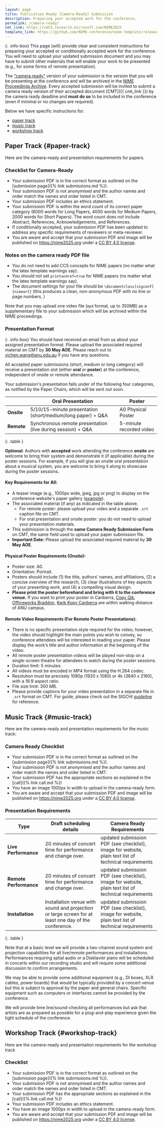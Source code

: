 ```yaml
---
layout: page  
title: Publication Ready (Camera-Ready) Submission
description: Preparing your accepted work for the conference.
permalink: /camera-ready/
cmt_link: https://cmt3.research.microsoft.com/NIME2025
template_link: https://github.com/NIME-conference/nime-template/releases/tag/v2024.12.02
---
```

{: .info-box}
This page (will) provide clear and consistent instructions for preparing your accepted or conditionally accepted work for the conference. You will need to upload your updated submission document and you may have to submit other materials that will enable your work to be presented (e.g., for some forms of remote presentation).

The ["camera ready"](https://en.wikipedia.org/wiki/Camera-ready) version of your submission is the version that you will be presenting at the conference and will be archived in the [NIME Proceedings Archive](https://nime.org). Every accepted submission will be invited to submit a camera ready version of their accepted document [CMT]({{ cmt_link }}) by the camera ready deadline and **must do so** to be included in the conference (even if minimal or no changes are required).

Below we have specific instructions for:

- [paper track](#paper-track)
- [music track](#music-track)
- [workshop track](#workshop-track)

## Paper Track {#paper-track}

Here are the camera-ready and presentation requirements for papers.

### Checklist for Camera-Ready

- Your submission PDF is in the correct format as outlined on the [submission page]({% link submissions.md %}).
- Your submission PDF is not anonymised and the author names and order match the names and order listed in CMT.
- Your submission PDF includes an ethics statement.
- Your submission PDF is within the word count of its correct paper category (6000 words for Long Papers, 4000 words for Medium Papers, 2000 words for Short Papers). The word count does not include Abstract, References, Acknowledgements, and References. 
- If conditionally accepted, your submission PDF has been updated to address any specific requirements of reviewers or meta-reviewer.
- You are aware and accept that your submission PDF and image will be published on <https://nime2025.org> under a [CC BY 4.0 license](https://creativecommons.org/licenses/by/4.0/deed.en).

### Notes on the camera ready PDF file

- You do not need to add CCS concepts for NIME papers (no matter what the latex template warnings say).
- You should not set `printacmref=true` for NIME papers (no matter what the latex template warnings say).
- The document settings for your file should be `\documentclass[sigconf]{nimeart}` (this produces a clean, non-anonymous PDF with no line or page numbers, )

Note that you may upload one video file (`mp4` format, up to 350MB) as a supplementary file to your submission which will be archived within the NIME proceedings.

### Presentation Format

{: .info-box}
You should have received an email from us about your assigned presentation format.
Please upload the associated required material on CMT by **30 May AOE**.
Please reach out to [yichen.wang@anu.edu.au](yichen.wang@anu.edu.au) if you have any questions.

All accepted paper submissions (short, medium or long category) will receive a presentation slot (either **oral** or **poster**) at the conference, independent of onsite or remote attendance.

Your submission's presentation falls under of the following four categories, as notified by the Paper Chairs, which will be sent out soon.

|               | Oral Presentation                                                    | Poster                  |
|---------------|-----------------------------------------------------------------------|-------------------------|
| **Onsite**    | 5/10/15-minute presentation (short/medium/long paper) + Q&A           | A0 Physical Poster      |
| **Remote**    | Synchronous remote presentation (live during session) + Q&A          | 5-minute recorded video |
{: .table }

**Optional**: Authors with **accepted** work attending the conference **onsite** are welcome to bring their system and demonstrate it (if applicable) during the poster sessions. For example, if you will give an onsite oral presentation about a musical system, you are welcome to bring it along to showcase during the poster sessions.

#### Key Requirements for All:

- A teaser image (e.g., 1000px wide, jpeg, jpg or png) to display on the conference website's paper gallery ([example](https://nime2025.org/proceedings/100.html)).
- The associated material (if any) as indicated in the table above.
    - For remote poster: please upload your video and a separate ```.srt``` caption file on CMT.
    - For oral presentation and onsite poster: you do not need to upload your presentation materials.
- This submission is through the **same Camera Ready Submission Form** on CMT, the same field used to upload your paper submission file.
- **Important Date:** Please upload the associated required material by **30 May AOE**.

#### Physical Poster Requirements (Onsite):

- Poster size: A0.
- Orientation: Portrait.
- Posters should include (1) the title, authors’ names, and affiliations, (2) a concise overview of the research, (3) clear illustrations of key aspects of your presenting work, and (4) a compelling visual design. 
- **Please print the poster beforehand and bring with it to the conference venue.** If you want to print your poster in Canberra, [Copy Qik](https://copyqik.com.au), [Officeworks Braddon](https://www.officeworks.com.au/print-copy/p/colour-posters-pcppcopcp), [Kwik Kopy Canberra](https://canberrashop.kwikkopy.com.au/product/posters-a0/34916) are within walking distance of ANU campus.

#### Remote Video Requirements (For Remote Poster Presentations):

- There is no specific presentation style required for the video; however, the video should highlight the main points you wish to convey, so conference attendees will be interested in reading your paper. 
Please display the work’s title and author information at the beginning of the video.
- All remote poster presentation videos will be played non-stop on a single-screen theatre for attendees to watch during the poster sessions.
- Duration limit: 5 minutes.
- All videos must be encoded in MP4 format using the H.264 codec.
- Resolution must be precisely 1080p (1920 x 1080) or 4k (3840 x 2160), with a 16:9 aspect ratio. 
- File size limit: 300 MB.
- Please provide captions for your video presentation in a separate file in ```.srt``` format on CMT. For guide, please check out the SIGCHI [guideline](https://sigchi.org/resources/guides-for-authors/videos/) for reference.



## Music Track {#music-track}

Here are the camera-ready and presentation requirements for the music track:

### Camera Ready Checklist

- Your submission PDF is in the correct format as outlined on the [submission page]({% link submissions.md %}).
- Your submission PDF is not anonymised and the author names and order match the names and order listed in CMT.
- Your submission PDF has the appropriate sections as explained in the [call]({% link call.md %})
- You have an image 1000px in width to upload in the camera-ready form. 
- You are aware and accept that your submission PDF and image will be published on <https://nime2025.org> under a [CC BY 4.0 license](https://creativecommons.org/licenses/by/4.0/deed.en).

### Presentation Requirements

| Type               | Draft scheduling details                                   | Camera Ready Requirements                                                                            |
|--------------------|------------------------------------------------------------|------------------------------------------------------------------------------------------------------|
| **Live Performance**   | 20 minutes of concert time for performance and change over.     | updated submission PDF (see checklist), image for website, plain text list of technical requirements |
| **Remote Performance** | 20 minutes of concert time for performance and  change over.     | updated submission PDF (see checklist), image for website, plain text list of technical requirements |
| **Installation**       | Installation venue with sound and projection or large screen for at least one day of the conference. | updated submission PDF (see checklist), image for website, plain text list of technical requirements |
{: .table }

Note that at a basic level we will provide a two-channel sound system and projection capabilities for all live/remote performances and installations. Performances requiring sptial audio or a Disklavier piano will be scheduled in concerts within our recording studio and will require some additional discussion to confirm arrangements.

We may be able to provide some additional equipment (e.g., DI boxes, XLR cables, power boards) that would be typically provided by a concert venue but this is subject to approval by the paper and general chairs. Specific equipment such as computers or interfaces cannot be provided by the conference.

We will provide time line/sound-checking all performances but ask that artists are as prepared as possible for a plug-and-play experience given the tight schedule of the conference.

## Workshop Track {#workshop-track}

Here are the camera-ready and presentaiton requirements for the workshop track

### Checklist 

- Your submission PDF is in the correct format as outlined on the [submission page]({% link submissions.md %}).
- Your submission PDF is not anonymised and the author names and order match the names and order listed in CMT.
- Your submission PDF has the appropriate sections as explained in the [call]({% link call.md %})
- Your submission PDF includes an ethics statement.
- You have an image 1000px in width to upload in the camera-ready form. 
- You are aware and accept that your submission PDF and image will be published on <https://nime2025.org> under a [CC BY 4.0 license](https://creativecommons.org/licenses/by/4.0/deed.en).
